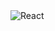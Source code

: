 <img alt="React" src="https://img.shields.io/badge/-React-45b8d8?style=flat-square&logo=react&logoColor=white" />
